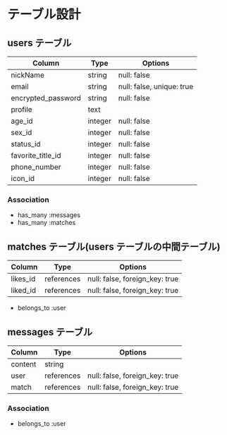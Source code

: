 # テーブル設計

## users テーブル

| Column             | Type    | Options                   |
| ------------------ | ------- | ------------------------- |
| nickName           | string  | null: false               |
| email              | string  | null: false, unique: true |
| encrypted_password | string  | null: false               |
| profile            | text    |                           |
| age_id             | integer | null: false               |
| sex_id             | integer | null: false               |
| status_id          | integer | null: false               |
| favorite_title_id  | integer | null: false               |
| phone_number       | integer | null: false               |
| icon_id            | integer | null: false               |

### Association

- has_many :messages
- has_many :matches

## matches テーブル(users テーブルの中間テーブル)

| Column   | Type       | Options                        |
| -------- | ---------- | ------------------------------ |
| likes_id | references | null: false, foreign_key: true |
| liked_id | references | null: false, foreign_key: true |

- belongs_to :user

## messages テーブル

| Column  | Type       | Options                        |
| ------- | ---------- | ------------------------------ |
| content | string     |                                |
| user    | references | null: false, foreign_key: true |
| match   | references | null: false, foreign_key: true |

### Association

- belongs_to :user
